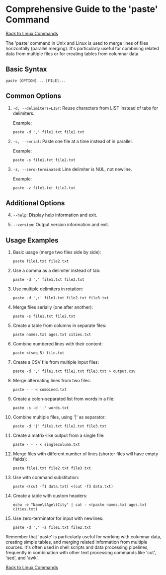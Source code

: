 # Comprehensive Guide to the 'paste' Command

[Back to Linux Commands](../readme.md)

The 'paste' command in Unix and Linux is used to merge lines of files horizontally (parallel merging). It's particularly useful for combining related data from multiple files or for creating tables from columnar data.

## Basic Syntax

```
paste [OPTION]... [FILE]...
```

## Common Options

1. `-d, --delimiters=LIST`: 
   Reuse characters from LIST instead of tabs for delimiters.

   Example:
   ```
   paste -d ',' file1.txt file2.txt
   ```

2. `-s, --serial`: 
   Paste one file at a time instead of in parallel.

   Example:
   ```
   paste -s file1.txt file2.txt
   ```

3. `-z, --zero-terminated`: 
   Line delimiter is NUL, not newline.

   Example:
   ```
   paste -z file1.txt file2.txt
   ```

## Additional Options

4. `--help`: 
   Display help information and exit.

5. `--version`: 
   Output version information and exit.

## Usage Examples

1. Basic usage (merge two files side by side):
   ```
   paste file1.txt file2.txt
   ```

2. Use a comma as a delimiter instead of tab:
   ```
   paste -d ',' file1.txt file2.txt
   ```

3. Use multiple delimiters in rotation:
   ```
   paste -d ',:' file1.txt file2.txt file3.txt
   ```

4. Merge files serially (one after another):
   ```
   paste -s file1.txt file2.txt
   ```

5. Create a table from columns in separate files:
   ```
   paste names.txt ages.txt cities.txt
   ```

6. Combine numbered lines with their content:
   ```
   paste <(seq 5) file.txt
   ```

7. Create a CSV file from multiple input files:
   ```
   paste -d ',' file1.txt file2.txt file3.txt > output.csv
   ```

8. Merge alternating lines from two files:
   ```
   paste - - < combined.txt
   ```

9. Create a colon-separated list from words in a file:
   ```
   paste -s -d ':' words.txt
   ```

10. Combine multiple files, using '|' as separator:
    ```
    paste -d '|' file1.txt file2.txt file3.txt
    ```

11. Create a matrix-like output from a single file:
    ```
    paste - - - < singlecolumn.txt
    ```

12. Merge files with different number of lines (shorter files will have empty fields):
    ```
    paste file1.txt file2.txt file3.txt
    ```

13. Use with command substitution:
    ```
    paste <(cut -f1 data.txt) <(cut -f3 data.txt)
    ```

14. Create a table with custom headers:
    ```
    echo -e "Name\tAge\tCity" | cat - <(paste names.txt ages.txt cities.txt)
    ```

15. Use zero-terminator for input with newlines:
    ```
    paste -d ',' -z file1.txt file2.txt
    ```

Remember that 'paste' is particularly useful for working with columnar data, creating simple tables, and merging related information from multiple sources. It's often used in shell scripts and data processing pipelines, frequently in combination with other text processing commands like 'cut', 'sed', and 'awk'.

[Back to Linux Commands](../readme.md)

